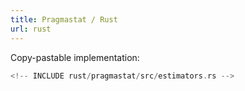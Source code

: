 ```yaml
---
title: Pragmastat / Rust
url: rust
---
```


Copy-pastable implementation:

```rust
<!-- INCLUDE rust/pragmastat/src/estimators.rs -->
```